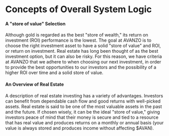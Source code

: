 # Concepts of Overall System Logic

#### A "store of value" Selection&#x20;

Although gold is regarded as the best "store of wealth," its return on investment (ROI) performance is the lowest. The goal at AVANZO is to choose the right investment asset to have a solid "store of value" and ROI, or return on investment. Real estate has long been thought of as the best investment option, but it can also be risky. For this reason, we have criteria at AVANZO that we adhere to when choosing our next investment, in order to provide the best opportunities to our investors and the possibility of a higher ROI over time and a solid store of value.

#### An Overview of Real Estate

A description of real estate investing has a variety of advantages. Investors can benefit from dependable cash flow and good returns with well-picked assets. Real estate is said to be one of the most valuable assets in the past and the future. If chosen wisely, it can be the ideal "store of value," giving investors peace of mind that their money is secure and tied to a resource that has real value and produces returns on a monthly or annual basis (your value is always stored and produces income without affecting $AVAN).
